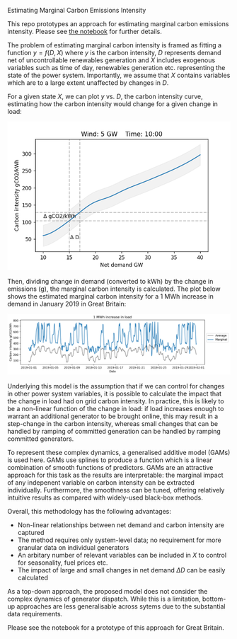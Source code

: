 Estimating Marginal Carbon Emissions Intensity 

This repo prototypes an approach for estimating marginal carbon emissions intensity. Please see [the notebook](https://github.com/pwdemars/marginal_carbon_intensity/blob/main/gams.ipynb) for further details.

The problem of estimating marginal carbon intensity is framed as fitting a function $y = f(D, X)$ where $y$ is the carbon intensity, $D$ represents demand net of uncontrollable renewables generation and $X$ includes exogenous variables such as time of day, renewables generation etc. representing the state of the power system. Importantly, we assume that $X$ contains variables which are to a large extent unaffected by changes in $D$. 

For a given state $X$, we can plot $y$ vs. $D$, the carbon intensity curve, estimating how the carbon intensity would change for a given change in load: 

![Carbon intensity curve](https://raw.githubusercontent.com/pwdemars/marginal_carbon_intensity/main/img/example_curve.png)

Then, dividing change in demand (converted to kWh) by the change in emissions (g), the marginal carbon intensity is calculated. The plot below shows the estimated marginal carbon intensity for a 1 MWh increase in demand in January 2019 in Great Britain:

![Marginal carbon intensity time series](https://raw.githubusercontent.com/pwdemars/marginal_carbon_intensity/main/img/marginal_carbon_intensity.png)

Underlying this model is the assumption that if we can control for changes in other power system variables, it is possible to calculate the impact that the change in load had on grid carbon intensity. In practice, this is likely to be a non-linear function of the change in load: if load increases enough to warrant an additional generator to be brought online, this may result in a step-change in the carbon intensity, whereas small changes that can be handled by ramping of committed generation can be handled by ramping committed generators. 

To represent these complex dynamics, a generalised additive model (GAMs) is used here. GAMs use splines to produce a function which is a linear combination of smooth functions of predictors. GAMs are an attractive approach for this task as the results are interpretable: the marginal impact of any indepenent variable on carbon intensity can be extracted individually. Furthermore, the smoothness can be tuned, offering relatively intuitive results as compared with widely-used black-box methods. 

Overall, this methodology has the following advantages: 

- Non-linear relationships between net demand and carbon intensity are captured
- The method requires only system-level data; no requirement for more granular data on individual generators
- An arbitary number of relevant variables can be included in $X$ to control for seasonality, fuel prices etc.
- The impact of large and small changes in net demand $\Delta D$ can be easily calculated

As a top-down approach, the proposed model does not consider the complex dynamics of generator dispatch. While this is a limitation, bottom-up approaches are less generalisable across sytems due to the substantial data requirements. 

Please see the notebook for a prototype of this approach for Great Britain.



